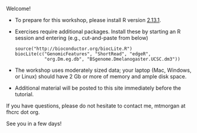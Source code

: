 Welcome!

* To prepare for this workshop, please install R version
  [2.13.1](http://cran.r-project.org).

* Exercises require additional packages. Install these by starting an R
  session and entering (e.g., cut-and-paste from below)

      source("http://bioconductor.org/biocLite.R")
      biocLite(c("GenomicFeatures", "ShortRead", "edgeR",
                 "org.Dm.eg.db", "BSgenome.Dmelanogaster.UCSC.dm3"))

* The workshop uses moderately sized data; your laptop (Mac, Windows,
  or Linux) should have 2 Gb or more of memory and ample disk space.

* Additional material will be posted to this site immediately before
  the tutorial.

If you have questions, please do not hesitate to contact me, mtmorgan
at fhcrc dot org.

See you in a few days!
